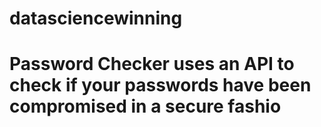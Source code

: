 # datasciencewinning
# Password Checker uses an API to check if your passwords have been compromised in a secure fashio
